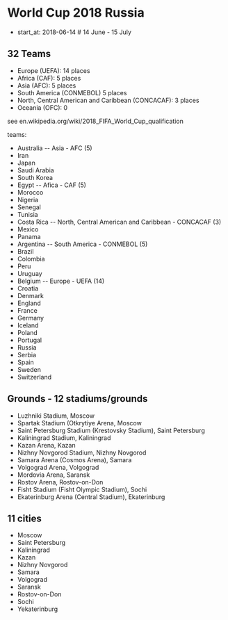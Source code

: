 #  World Cup 2018 Russia

- start_at: 2018-06-14     # 14 June - 15 July


## 32 Teams

- Europe (UEFA): 14 places
- Africa (CAF): 5 places
- Asia (AFC): 5 places
- South America (CONMEBOL) 5 places
- North, Central American and Caribbean (CONCACAF): 3 places
- Oceania (OFC): 0

see en.wikipedia.org/wiki/2018_FIFA_World_Cup_qualification

teams:
- Australia    -- Asia - AFC (5)
- Iran
- Japan
- Saudi Arabia
- South Korea
- Egypt         -- Afica - CAF (5)
- Morocco
- Nigeria
- Senegal
- Tunisia
- Costa Rica    -- North, Central American and Caribbean - CONCACAF (3)
- Mexico
- Panama
- Argentina      -- South America - CONMEBOL (5)
- Brazil
- Colombia
- Peru
- Uruguay
- Belgium         --  Europe - UEFA (14)
- Croatia
- Denmark
- England
- France
- Germany
- Iceland
- Poland
- Portugal
- Russia
- Serbia
- Spain
- Sweden
- Switzerland


## Grounds  - 12 stadiums/grounds
- Luzhniki Stadium, Moscow
-	Spartak Stadium (Otkrytiye Arena, Moscow
-	Saint Petersburg Stadium (Krestovsky Stadium), Saint Petersburg
-	Kaliningrad Stadium, Kaliningrad
- Kazan Arena, Kazan
- Nizhny Novgorod Stadium, Nizhny Novgorod
- Samara Arena (Cosmos Arena), Samara
- Volgograd Arena, Volgograd
- Mordovia Arena, Saransk
- Rostov Arena, Rostov-on-Don
- Fisht Stadium (Fisht Olympic Stadium), Sochi
- Ekaterinburg Arena (Central Stadium), Ekaterinburg

## 11 cities
- Moscow
-	Saint Petersburg
-	Kaliningrad
- Kazan
- Nizhny Novgorod
- Samara
- Volgograd
- Saransk
- Rostov-on-Don
- Sochi
- Yekaterinburg
